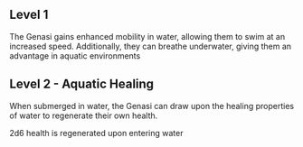 ## Level 1
The Genasi gains enhanced mobility in water, allowing them to swim at an increased speed. 
Additionally, they can breathe underwater, giving them an advantage in aquatic environments

## Level 2 - Aquatic Healing
When submerged in water, the Genasi can draw upon the healing properties of water to regenerate their own health.

2d6 health is regenerated upon entering water 
